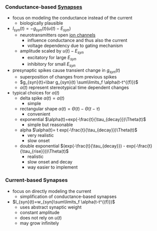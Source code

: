 ### Conductance-based [Synapses](../Neurons/Synapses.md)
+ focus on modeling the conductance instead of the current
	+ biologically plausible
+ $I_{syn}(t)=-g_{syn}(t)(u(t)-E_{syn})$
	+ neurotransmitters open [ion channels](../Neurons/Ion%20Channels.md) 
		+ influence conductance and thus also the current
		+ voltage dependency due to gating mechanism
	+ amplitude scaled by $u(t)-E_{syn}$ 
		+ excitatory for large $E_{syn}$
		+ inhibitory for small $E_{syn}$
+ presynaptic spikes cause transient change in $g_{syn}​(t)$
	+ superposition of changes from previous spikes
	+ $g_{syn}​(t)=\bar g_{syn}​(t) \sum\limits_f \alpha(t-t^{(f)})$
	+ $\alpha(t)$ represent stereotypical time dependent changes
+ typical choices for $\alpha(t)$ 
	+ delta spike $\alpha(t)=\alpha(t)$
		+ simple
	+ rectangular shape $\alpha(t)=\Theta(t)-\Theta(t-\tau)$
		+ convenient
	+ exponential $\alpha(t)=exp(-\frac{t}{\tau_{decay}})\Theta(t)$
		+ simple but reasonable
	+ alpha $\alpha(t)= t exp(-\frac{t}{\tau_{decay}})\Theta(t)$
		+ very realistic
		+ slow onset
	+ double exponential $(exp(-\frac{t}{\tau_{decay}}) - exp(-\frac{t}{\tau_{rise}}))\Theta(t)$
		+ realistic 
		+ slow onset and decay
		+ way easier to implement
### Current-based Synapses
+ focus on directly modeling the current
	+ simplification of conductance-based synapses
+ $I_{syn}(t)=w_{syn}\sum\limits_f \alpha(t-t^{(f)})$
	+ uses abstract synaptic weight
	+ constant amplitude
	+ does not rely on $u(t)$
	+ may grow infinitely